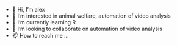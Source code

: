 - 👋 Hi, I’m alex
- 👀 I’m interested in animal welfare, automation of video analysis
- 🌱 I’m currently learning R
- 💞️ I’m looking to collaborate on automation of video analysis
- 📫 How to reach me ...

<!---
alexpookalam/alexpookalam is a ✨ special ✨ repository because its `README.md` (this file) appears on your GitHub profile.
You can click the Preview link to take a look at your changes.
--->
